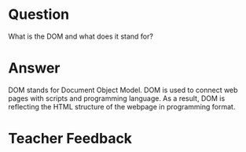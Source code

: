 # Question

What is the DOM and what does it stand for?

# Answer

DOM stands for Document Object Model. DOM is used to connect web pages with scripts and programming language. As a result, DOM is reflecting the HTML structure of the webpage in programming format.

# Teacher Feedback
